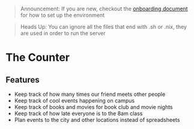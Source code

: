 > Announcement:
> If you are new, checkout the [onboarding document](./ONBOARDING.md) for how to set up the environment

> Heads Up:
> You can ignore all the files that end with .sh or .nix, they are used in order to run the server

# The Counter
## Features
- Keep track of how many times our friend meets other people
- Keep track of cool events happening on campus
- Keep track of books and movies for book club and movie nights
- Keep track of how late everyone is to the 8am class
- Plan events to the city and other locations instead of spreadsheets

